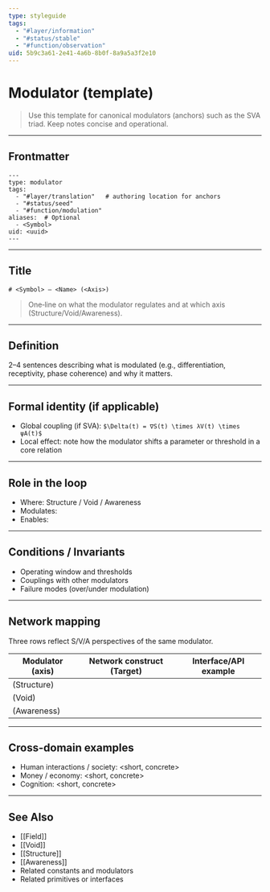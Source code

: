 ```yaml
---
type: styleguide
tags:
  - "#layer/information"
  - "#status/stable"
  - "#function/observation"
uid: 5b9c3a61-2e41-4a6b-8b0f-8a9a5a3f2e10
---
```


# Modulator (template)

> Use this template for canonical modulators (anchors) such as the SVA triad. Keep notes concise and operational.

---

## Frontmatter

```
---
type: modulator
tags:
  - "#layer/translation"   # authoring location for anchors
  - "#status/seed"
  - "#function/modulation"
aliases:  # Optional
  - <Symbol>
uid: <uuid>
---
```

---

## Title

`# <Symbol> — <Name> (<Axis>)`

> One‑line on what the modulator regulates and at which axis (Structure/Void/Awareness).

---

## Definition

2–4 sentences describing what is modulated (e.g., differentiation, receptivity, phase coherence) and why it matters.

---

## Formal identity (if applicable)

- Global coupling (if SVA): `$\Delta(t) = ∇S(t) \times λV(t) \times ψA(t)$`
- Local effect: note how the modulator shifts a parameter or threshold in a core relation

---

## Role in the loop

- Where: Structure / Void / Awareness
- Modulates: <what is tuned>
- Enables: <resulting capability>

---

## Conditions / Invariants

- Operating window and thresholds
- Couplings with other modulators
- Failure modes (over/under modulation)

---

## Network mapping

Three rows reflect S/V/A perspectives of the same modulator.

| Modulator (axis) | Network construct (Target)     | Interface/API example            |
|------------------|--------------------------------|----------------------------------|
| <M> (Structure)  | <construct>                    | <API examples>                   |
| <M> (Void)       | <construct>                    | <API examples>                   |
| <M> (Awareness)  | <construct>                    | <API examples>                   |

---

## Cross-domain examples

- Human interactions / society: <short, concrete>
- Money / economy: <short, concrete>
- Cognition: <short, concrete>

---

## See Also

- [[Field]]
- [[Void]]
- [[Structure]]
- [[Awareness]]
- Related constants and modulators
- Related primitives or interfaces
